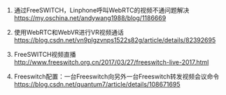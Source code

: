 1. 通过FreeSWITCH，Linphone呼叫WebRTC的视频不通问题解决
https://my.oschina.net/andywang1988/blog/1186669

2. 使用WebRTC和WebVR进行VR视频通话
https://blog.csdn.net/vn9plgzvnps1522s82g/article/details/82392695

3. FreeSWITCH视频直播
http://www.freeswitch.org.cn/2017/03/27/freeswitch-live-2017.html

4. Freeswitch配置：一台Freeswitch向另外一台Freeswitch转发视频会议命令  
https://blog.csdn.net/quantum7/article/details/108671695
